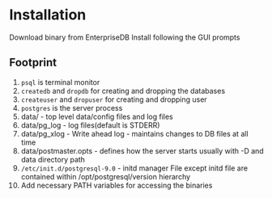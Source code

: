 # Installation

Download binary from EnterpriseDB
Install following the GUI prompts

## Footprint

1. `psql` is terminal monitor
2. `createdb` and `dropdb` for creating and dropping the databases
3. `createuser` and `dropuser` for creating and dropping user
4. `postgres` is the server process
5. data/ - top level data/config files and log files
6. data/pg_log - log files(default is STDERR)
7. data/pg_xlog - Write ahead log - maintains changes to DB files at all time
8. data/postmaster.opts - defines how the server starts usually with -D and data directory path
9. `/etc/init.d/postgresql-9.0` - initd manager
    File except initd file are contained within /opt/postgresql/version hierarchy
10. Add necessary PATH variables for accessing the binaries